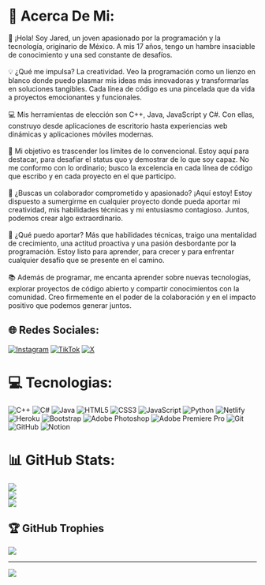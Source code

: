 # 💫 Acerca De Mi:
👋 ¡Hola! Soy Jared, un joven apasionado por la programación y la tecnología, originario de México. A mis 17 años, tengo un hambre insaciable de conocimiento y una sed constante de desafíos.<br><br>💡 ¿Qué me impulsa? La creatividad. Veo la programación como un lienzo en blanco donde puedo plasmar mis ideas más innovadoras y transformarlas en soluciones tangibles. Cada línea de código es una pincelada que da vida a proyectos emocionantes y funcionales.<br><br>💻 Mis herramientas de elección son C++, Java, JavaScript y C#. Con ellas, construyo desde aplicaciones de escritorio hasta experiencias web dinámicas y aplicaciones móviles modernas.<br><br>🚀 Mi objetivo es trascender los límites de lo convencional. Estoy aquí para destacar, para desafiar el status quo y demostrar de lo que soy capaz. No me conformo con lo ordinario; busco la excelencia en cada línea de código que escribo y en cada proyecto en el que participo.<br><br>💼 ¿Buscas un colaborador comprometido y apasionado? ¡Aquí estoy! Estoy dispuesto a sumergirme en cualquier proyecto donde pueda aportar mi creatividad, mis habilidades técnicas y mi entusiasmo contagioso. Juntos, podemos crear algo extraordinario.<br><br>🌟 ¿Qué puedo aportar? Más que habilidades técnicas, traigo una mentalidad de crecimiento, una actitud proactiva y una pasión desbordante por la programación. Estoy listo para aprender, para crecer y para enfrentar cualquier desafío que se presente en el camino.<br><br>📚 Además de programar, me encanta aprender sobre nuevas tecnologías, explorar proyectos de código abierto y compartir conocimientos con la comunidad. Creo firmemente en el poder de la colaboración y en el impacto positivo que podemos generar juntos.<br>


## 🌐 Redes Sociales:
[![Instagram](https://img.shields.io/badge/Instagram-%23E4405F.svg?logo=Instagram&logoColor=white)](https://instagram.com/4syokuu) [![TikTok](https://img.shields.io/badge/TikTok-%23000000.svg?logo=TikTok&logoColor=white)](https://tiktok.com/@jankngfr) [![X](https://img.shields.io/badge/X-black.svg?logo=X&logoColor=white)](https://x.com/Yokuu_fr) 

# 💻 Tecnologias:
![C++](https://img.shields.io/badge/c++-%2300599C.svg?style=for-the-badge&logo=c%2B%2B&logoColor=white) ![C#](https://img.shields.io/badge/c%23-%23239120.svg?style=for-the-badge&logo=csharp&logoColor=white) ![Java](https://img.shields.io/badge/java-%23ED8B00.svg?style=for-the-badge&logo=openjdk&logoColor=white) ![HTML5](https://img.shields.io/badge/html5-%23E34F26.svg?style=for-the-badge&logo=html5&logoColor=white) ![CSS3](https://img.shields.io/badge/css3-%231572B6.svg?style=for-the-badge&logo=css3&logoColor=white) ![JavaScript](https://img.shields.io/badge/javascript-%23323330.svg?style=for-the-badge&logo=javascript&logoColor=%23F7DF1E) ![Python](https://img.shields.io/badge/python-3670A0?style=for-the-badge&logo=python&logoColor=ffdd54) ![Netlify](https://img.shields.io/badge/netlify-%23000000.svg?style=for-the-badge&logo=netlify&logoColor=#00C7B7) ![Heroku](https://img.shields.io/badge/heroku-%23430098.svg?style=for-the-badge&logo=heroku&logoColor=white) ![Bootstrap](https://img.shields.io/badge/bootstrap-%238511FA.svg?style=for-the-badge&logo=bootstrap&logoColor=white) ![Adobe Photoshop](https://img.shields.io/badge/adobe%20photoshop-%2331A8FF.svg?style=for-the-badge&logo=adobe%20photoshop&logoColor=white) ![Adobe Premiere Pro](https://img.shields.io/badge/Adobe%20Premiere%20Pro-9999FF.svg?style=for-the-badge&logo=Adobe%20Premiere%20Pro&logoColor=white) ![Git](https://img.shields.io/badge/git-%23F05033.svg?style=for-the-badge&logo=git&logoColor=white) ![GitHub](https://img.shields.io/badge/github-%23121011.svg?style=for-the-badge&logo=github&logoColor=white) ![Notion](https://img.shields.io/badge/Notion-%23000000.svg?style=for-the-badge&logo=notion&logoColor=white)
# 📊 GitHub Stats:
![](https://github-readme-stats.vercel.app/api?username=Yokuuis&theme=midnight-purple&hide_border=false&include_all_commits=true&count_private=true)<br/>
![](https://github-readme-streak-stats.herokuapp.com/?user=Yokuuis&theme=midnight-purple&hide_border=false)<br/>
![](https://github-readme-stats.vercel.app/api/top-langs/?username=Yokuuis&theme=midnight-purple&hide_border=false&include_all_commits=true&count_private=true&layout=compact)

## 🏆 GitHub Trophies
![](https://github-profile-trophy.vercel.app/?username=Yokuuis&theme=discord&no-frame=false&no-bg=false&margin-w=4)

---
[![](https://visitcount.itsvg.in/api?id=Yokuuis&icon=2&color=12)](https://visitcount.itsvg.in)
